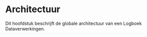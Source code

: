 # Architectuur

Dit hoofdstuk beschrijft de globale architectuur van een Logboek Dataverwerkingen.

